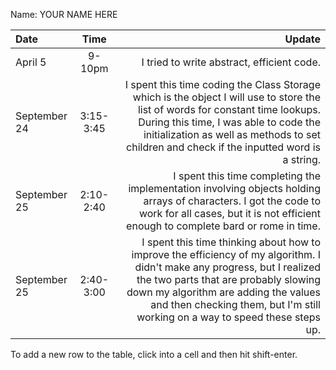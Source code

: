 Name: YOUR NAME HERE

| Date         |   Time    |                                                                                                                                                                                                                                                                                     Update |
|:-------------|:---------:|-------------------------------------------------------------------------------------------------------------------------------------------------------------------------------------------------------------------------------------------------------------------------------------------:|
| April 5      |  9-10pm   |                                                                                                                                                                                                                                                 I tried to write abstract, efficient code. |
| September 24 | 3:15-3:45 |                     I spent this time coding the Class Storage which is the object I will use to store the list of words for constant time lookups. During this time, I was able to code the initialization as well as methods to set children and check if the inputted word is a string. |
| September 25 | 2:10-2:40 |                                                                                     I spent this time completing the implementation involving objects holding arrays of characters. I got the code to work for all cases, but it is not efficient enough to complete bard or rome in time. |
| September 25 | 2:40-3:00 | I spent this time thinking about how to improve the efficiency of my algorithm. I didn't make any progress, but I realized the two parts that are probably slowing down my algorithm are adding the values and then checking them, but I'm still working on a way to speed these steps up. |


To add a new row to the table, click into a cell and then hit shift-enter.